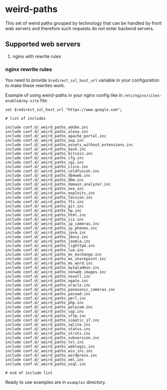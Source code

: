 # weird-paths
This set of weird paths grouped by technology that can be handled by front web servers and therefore such requests do not enter backend servers.

## Supported web servers

1. nginx with rewrite rules

### nginx rewrite rules

You need to provide `$redirect_ssl_host_url` variable in your configuration to make these rewrites work.

Example of using weird-paths in your nginx config like in `/etc/nginx/sites-enabled/my-site` file:

```
set $redirect_ssl_host_url "https://www.google.com";

# list of includes

include conf.d/_weird_paths_adobe.inc
include conf.d/_weird_paths_alexa.inc
include conf.d/_weird_paths_apache_portal.inc
include conf.d/_weird_paths_asp.inc
include conf.d/_weird_paths_assets_without_extensions.inc
include conf.d/_weird_paths_bash.inc
include conf.d/_weird_paths_bitcoin.inc
include conf.d/_weird_paths_cfg.inc
include conf.d/_weird_paths_cgi.inc
include conf.d/_weird_paths_cisco.inc
include conf.d/_weird_paths_coldfusion.inc
include conf.d/_weird_paths_db4web.inc
include conf.d/_weird_paths_dbm.inc
include conf.d/_weird_paths_domain_analyzer.inc
include conf.d/_weird_paths_exe.inc
include conf.d/_weird_paths_exploits.inc
include conf.d/_weird_paths_favicon.inc
include conf.d/_weird_paths_fts.inc
include conf.d/_weird_paths_git.inc
include conf.d/_weird_paths_hp.inc
include conf.d/_weird_paths_html.inc
include conf.d/_weird_paths_iis.inc
include conf.d/_weird_paths_ip_cameras.inc
include conf.d/_weird_paths_ip_phones.inc
include conf.d/_weird_paths_java.inc
include conf.d/_weird_paths_jboss.inc
include conf.d/_weird_paths_joomla.inc
include conf.d/_weird_paths_lighttpd.inc
include conf.d/_weird_paths_lua.inc
include conf.d/_weird_paths_ms_exchange.inc
include conf.d/_weird_paths_ms_sharepoint.inc
include conf.d/_weird_paths_ms_word.inc
include conf.d/_weird_paths_mysqladmin.inc
include conf.d/_weird_paths_nonweb_images.inc
include conf.d/_weird_paths_novell.inc
include conf.d/_weird_paths_ogate.inc
include conf.d/_weird_paths_oracle.inc
include conf.d/_weird_paths_panasonic_cameras.inc
include conf.d/_weird_paths_passwd.inc
include conf.d/_weird_paths_perl.inc
include conf.d/_weird_paths_php.inc
include conf.d/_weird_paths_polycom.inc
include conf.d/_weird_paths_sap.inc
include conf.d/_weird_paths_sftp.inc
include conf.d/_weird_paths_simatic_s7.inc
include conf.d/_weird_paths_sqlite.inc
include conf.d/_weird_paths_status.inc
include conf.d/_weird_paths_struts.inc
include conf.d/_weird_paths_subversion.inc
include conf.d/_weird_paths_txt.inc
include conf.d/_weird_paths_weblogic.inc
include conf.d/_weird_paths_win_ini.inc
include conf.d/_weird_paths_wordpress.inc
include conf.d/_weird_paths_xml.inc
include conf.d/_weird_paths_xsql.inc

# end of include list
```

Ready to use examples are in `examples` directory.
